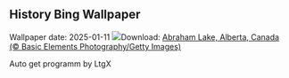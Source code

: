 ## History Bing Wallpaper
Wallpaper date: 2025-01-11
![](https://www.bing.com/th?id=OHR.BubbleLake_EN-GB9269932898_UHD.jpg&w=1000)Download: [Abraham Lake, Alberta, Canada (© Basic Elements Photography/Getty Images)](https://www.bing.com/th?id=OHR.BubbleLake_EN-GB9269932898_UHD.jpg)

Auto get programm by LtgX
